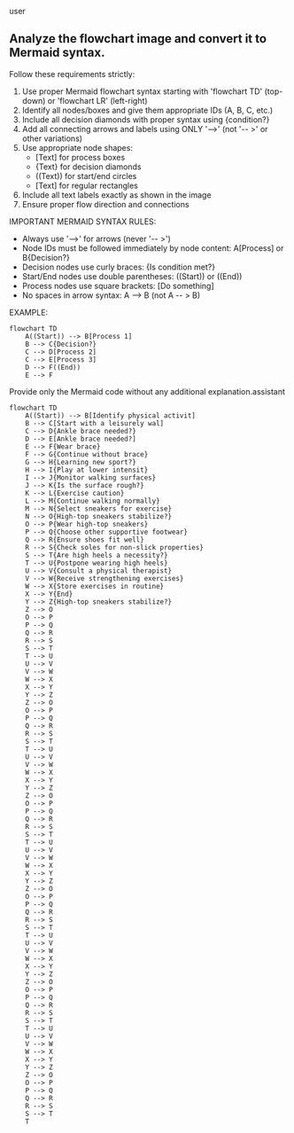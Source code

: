 user

## Analyze the flowchart image and convert it to Mermaid syntax.

Follow these requirements strictly:

1. Use proper Mermaid flowchart syntax starting with 'flowchart TD' (top-down) or 'flowchart LR' (left-right)
2. Identify all nodes/boxes and give them appropriate IDs (A, B, C, etc.)
3. Include all decision diamonds with proper syntax using {condition?}
4. Add all connecting arrows and labels using ONLY '-->' (not '-- >' or other variations)
5. Use appropriate node shapes:
   - [Text] for process boxes
   - {Text} for decision diamonds  
   - ((Text)) for start/end circles
   - [Text] for regular rectangles
6. Include all text labels exactly as shown in the image
7. Ensure proper flow direction and connections

IMPORTANT MERMAID SYNTAX RULES:
- Always use '-->' for arrows (never '-- >')
- Node IDs must be followed immediately by node content: A[Process] or B{Decision?}
- Decision nodes use curly braces: {Is condition met?}
- Start/End nodes use double parentheses: ((Start)) or ((End))
- Process nodes use square brackets: [Do something]
- No spaces in arrow syntax: A --> B (not A -- > B)

EXAMPLE:
```mermaid
flowchart TD
    A((Start)) --> B[Process 1]
    B --> C{Decision?}
    C --> D[Process 2]
    C --> E[Process 3]
    D --> F((End))
    E --> F
```

Provide only the Mermaid code without any additional explanation.assistant

```mermaid
flowchart TD
    A((Start)) --> B[Identify physical activit]
    B --> C[Start with a leisurely wal]
    C --> D{Ankle brace needed?}
    D --> E[Ankle brace needed?]
    E --> F{Wear brace}
    F --> G{Continue without brace}
    G --> H{Learning new sport?}
    H --> I{Play at lower intensit}
    I --> J{Monitor walking surfaces}
    J --> K{Is the surface rough?}
    K --> L{Exercise caution}
    L --> M{Continue walking normally}
    M --> N{Select sneakers for exercise}
    N --> O{High-top sneakers stabilize?}
    O --> P{Wear high-top sneakers}
    P --> Q{Choose other supportive footwear}
    Q --> R{Ensure shoes fit well}
    R --> S{Check soles for non-slick properties}
    S --> T{Are high heels a necessity?}
    T --> U{Postpone wearing high heels}
    U --> V{Consult a physical therapist}
    V --> W{Receive strengthening exercises}
    W --> X{Store exercises in routine}
    X --> Y{End}
    Y --> Z{High-top sneakers stabilize?}
    Z --> O
    O --> P
    P --> Q
    Q --> R
    R --> S
    S --> T
    T --> U
    U --> V
    V --> W
    W --> X
    X --> Y
    Y --> Z
    Z --> O
    O --> P
    P --> Q
    Q --> R
    R --> S
    S --> T
    T --> U
    U --> V
    V --> W
    W --> X
    X --> Y
    Y --> Z
    Z --> O
    O --> P
    P --> Q
    Q --> R
    R --> S
    S --> T
    T --> U
    U --> V
    V --> W
    W --> X
    X --> Y
    Y --> Z
    Z --> O
    O --> P
    P --> Q
    Q --> R
    R --> S
    S --> T
    T --> U
    U --> V
    V --> W
    W --> X
    X --> Y
    Y --> Z
    Z --> O
    O --> P
    P --> Q
    Q --> R
    R --> S
    S --> T
    T --> U
    U --> V
    V --> W
    W --> X
    X --> Y
    Y --> Z
    Z --> O
    O --> P
    P --> Q
    Q --> R
    R --> S
    S --> T
    T